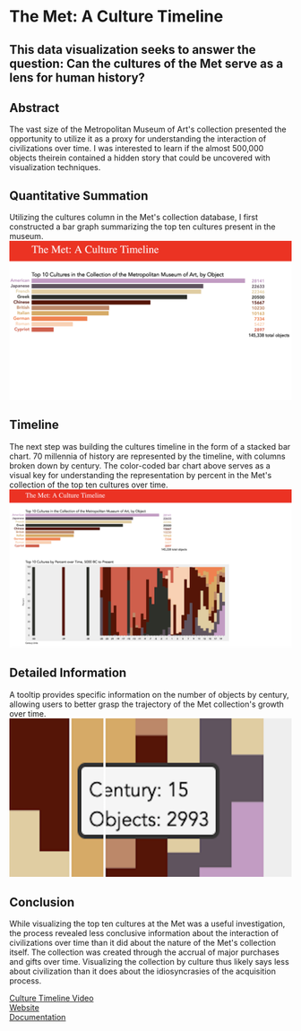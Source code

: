 # The Met: A Culture Timeline 
## This data visualization seeks to answer the question: Can the cultures of the Met serve as a lens for human history?

## Abstract
The vast size of the Metropolitan Museum of Art's collection presented the opportunity to utilize it as a proxy for understanding the interaction of civilizations over time. I was interested to learn if the almost 500,000 objects theirein contained a hidden story that could be uncovered with visualization techniques. 

## Quantitative Summation 
Utilizing the cultures column in the Met's collection database, I first constructed a bar graph summarizing the top ten cultures present in the museum. ![Bar Chart](https://github.com/dangrunebaum/dangrunebaum.github.io/blob/master/met-quant/1.%20cultures-bar-chart.png)

## Timeline 
The next step was building the cultures timeline in the form of a stacked bar chart. 70 millennia of history are represented by the timeline, with columns broken down by century. The color-coded bar chart above serves as a visual key for understanding the representation by percent in the Met's collection of the top ten cultures over time. ![Timeline](https://github.com/dangrunebaum/dangrunebaum.github.io/blob/master/met-quant/2.%20cultures-wide.png)

## Detailed Information 
A tooltip provides specific information on the number of objects by century, allowing users to better grasp the trajectory of the Met collection's growth over time. ![Tooltip](https://github.com/dangrunebaum/dangrunebaum.github.io/blob/master/met-quant/3.%20cultures-tooltip.png)

## Conclusion 
While visualizing the top ten cultures at the Met was a useful investigation, the process revealed less conclusive information about the interaction of civilizations over time than it did about the nature of the Met's collection itself. The collection was created through the accrual of major purchases and gifts over time. Visualizing the collection by culture thus likely says less about civilization than it does about the idiosyncrasies of the acquisition process. 

[Culture Timeline Video]()\
[Website](https://dangrunebaum.github.io/met-quant/)\
[Documentation](https://github.com/dangrunebaum/dangrunebaum.github.io/blob/master/met-quant/documentation.md)
